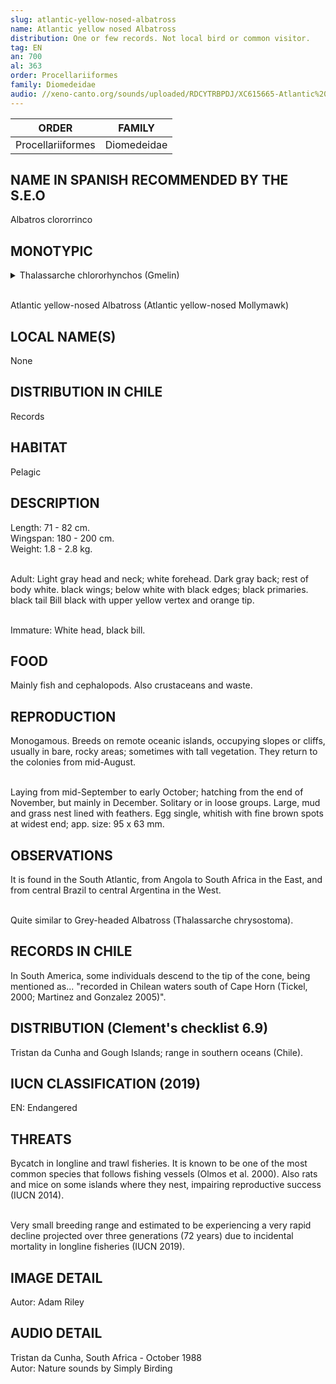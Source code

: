 ```yaml
---
slug: atlantic-yellow-nosed-albatross
name: Atlantic yellow nosed Albatross
distribution: One or few records. Not local bird or common visitor.
tag: EN
an: 700
al: 363
order: Procellariiformes
family: Diomedeidae
audio: //xeno-canto.org/sounds/uploaded/RDCYTRBPDJ/XC615665-Atlantic%20Yellow-nosed%20Albatross%20-%20T.%20chlororhynchos%20-%20Alarm%20-%20PR%20-%20Inaccessible%20Island%20-%2024%20Oct%201988.mp3
---
```


| ORDER             | FAMILY      |
| ----------------- | ----------- |
| Procellariiformes | Diomedeidae |

## NAME IN SPANISH RECOMMENDED BY THE S.E.O

Albatros clororrinco

## MONOTYPIC

<details>
<summary>Thalassarche chlororhynchos (Gmelin)</summary><br>

Thalass (G - thalassa) = Goddess of the sea, belonging to one of the spring goddesses or "Protogenoi" of Greek mythology.<br>
arche (G - arch, -o, -u, -y) = chief, leader.<br>
chloro (G) = greenish.<br>
rynchos (G - rynch) = beak.<br><br>

Chief of Thalassa (goddess of the sea) with a greenish beak.

</details><br>

Atlantic yellow-nosed Albatross (Atlantic yellow-nosed Mollymawk)

## LOCAL NAME(S)

None

## DISTRIBUTION IN CHILE

Records

## HABITAT

Pelagic

## DESCRIPTION

Length: 71 - 82 cm.<br>
Wingspan: 180 - 200 cm.<br>
Weight: 1.8 - 2.8 kg.<br><br>

Adult: Light gray head and neck; white forehead. Dark gray back; rest of body white. black wings; below white with black edges; black primaries. black tail Bill black with upper yellow vertex and orange tip.<br><br>

Immature: White head, black bill.

## FOOD

Mainly fish and cephalopods. Also crustaceans and waste.

## REPRODUCTION

Monogamous. Breeds on remote oceanic islands, occupying slopes or cliffs, usually in bare, rocky areas; sometimes with tall vegetation. They return to the colonies from mid-August.<br><br>

Laying from mid-September to early October; hatching from the end of November, but mainly in December. Solitary or in loose groups. Large, mud and grass nest lined with feathers. Egg single, whitish with fine brown spots at widest end; app. size: 95 x 63 mm.

## OBSERVATIONS

It is found in the South Atlantic, from Angola to South Africa in the East, and from central Brazil to central Argentina in the West.<br><br>

Quite similar to Grey-headed Albatross (Thalassarche chrysostoma).

## RECORDS IN CHILE

In South America, some individuals descend to the tip of the cone, being mentioned as... "recorded in Chilean waters south of Cape Horn (Tickel, 2000; Martinez and Gonzalez 2005)".

## DISTRIBUTION (Clement's checklist 6.9)

Tristan da Cunha and Gough Islands; range in southern oceans (Chile).

## IUCN CLASSIFICATION (2019)

EN: Endangered

## THREATS

Bycatch in longline and trawl fisheries. It is known to be one of the most common species that follows fishing vessels (Olmos et al. 2000). Also rats and mice on some islands where they nest, impairing reproductive success (IUCN 2014).<br><br>

Very small breeding range and estimated to be experiencing a very rapid decline projected over three generations (72 years) due to incidental mortality in longline fisheries (IUCN 2019).

## IMAGE DETAIL

Autor: Adam Riley

## AUDIO DETAIL

Tristan da Cunha, South Africa - October 1988<br>
Autor: Nature sounds by Simply Birding

